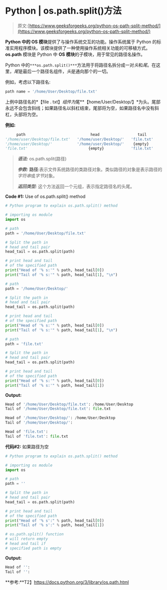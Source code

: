 # Python | os.path.split()方法

> 原文:[https://www.geeksforgeeks.org/python-os-path-split-method/](https://www.geeksforgeeks.org/python-os-path-split-method/)

**Python 中的 OS 模块**提供了与操作系统交互的功能。操作系统属于 Python 的标准实用程序模块。该模块提供了一种使用操作系统相关功能的可移植方式。 **os.path** 模块是 Python 中 **OS 模块**的子模块，用于常见的路径名操作。

Python 中的`***os.path.split()***`方法用于将路径名拆分成一对*头*和*尾*。在这里，*尾*是最后一个路径名组件，*头*是通向那个的一切。

例如，考虑以下路径名:

```py
path name = '/home/User/Desktop/file.txt'

```

上例中路径名的*【file . txt】*组件为*尾**【home/User/Desktop/】*为头。尾部永远不会包含斜线；如果路径名以斜杠结束，尾部将为空，如果路径名中没有斜杠，头部将为空。

**例如:**

```py
     path                             head                 tail
'/home/user/Desktop/file.txt'   '/home/user/Desktop/'   'file.txt'
'/home/user/Desktop/'           '/home/user/Desktop/'    {empty}
'file.txt'                           {empty}            'file.txt'

```

> ***语法:*** os.path.split(路径)
> 
> ***参数:***
> **路径**:表示文件系统路径的类路径对象。类似路径的对象是表示路径的*字符串*或*字节*对象。
> 
> ***返回类型:*** 这个方法返回一个元组，表示指定路径名的头尾。

**Code #1:** Use of os.path.split() method

```py
# Python program to explain os.path.split() method 

# importing os module 
import os

# path
path = '/home/User/Desktop/file.txt'

# Split the path in 
# head and tail pair
head_tail = os.path.split(path)

# print head and tail
# of the specified path
print("Head of '% s:'" % path, head_tail[0])
print("Tail of '% s:'" % path, head_tail[1], "\n")

# path
path = '/home/User/Desktop/'

# Split the path in 
# head and tail pair
head_tail = os.path.split(path)

# print head and tail
# of the specified path
print("Head of '% s:'" % path, head_tail[0])
print("Tail of '% s:'" % path, head_tail[1], "\n")

# path
path = 'file.txt'

# Split the path in 
# head and tail pair
head_tail = os.path.split(path)

# print head and tail
# of the specified path
print("Head of '% s:'" % path, head_tail[0])
print("Tail of '% s:'" % path, head_tail[1])
```

**Output:**

```py
Head of '/home/User/Desktop/file.txt': /home/User/Desktop
Tail of '/home/User/Desktop/file.txt': file.txt 

Head of '/home/User/Desktop/': /home/User/Desktop
Tail of '/home/User/Desktop/':  

Head of 'file.txt': 
Tail of 'file.txt': file.txt

```

**代码#2:** 如果路径为空

```py
# Python program to explain os.path.split() method 

# importing os module 
import os

# path
path = ''

# Split the path in 
# head and tail pair
head_tail = os.path.split(path)

# print head and tail
# of the specified path
print("Head of '% s':" % path, head_tail[0])
print("Tail of '% s':" % path, head_tail[1])

# os.path.split() function
# will return empty
# head and tail if 
# specified path is empty
```

**Output:**

```py
Head of '': 
Tail of '':

```

**参考:**T2】https://docs.python.org/3/library/os.path.html